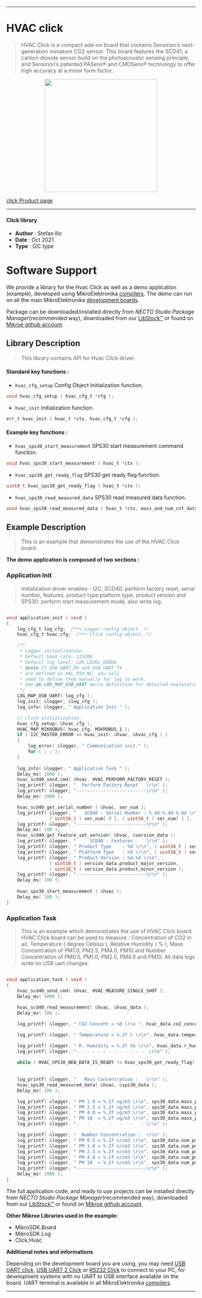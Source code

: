 
---
# HVAC click

> HVAC Click is a compact add-on board that contains Sensirion’s next-generation miniature CO2 sensor. This board features the SCD41, a carbon dioxide sensor build on the photoacoustic sensing principle, and Sensirion’s patented PASens® and CMOSens® technology to offer high accuracy at a minor form factor.

<p align="center">
  <img src="https://download.mikroe.com/images/click_for_ide/hvac_click.png" height=300px>
</p>

[click Product page](https://www.mikroe.com/hvac-click)

---


#### Click library

- **Author**        : Stefan Ilic
- **Date**          : Oct 2021.
- **Type**          : I2C type


# Software Support

We provide a library for the Hvac Click
as well as a demo application (example), developed using MikroElektronika
[compilers](https://www.mikroe.com/necto-studio).
The demo can run on all the main MikroElektronika [development boards](https://www.mikroe.com/development-boards).

Package can be downloaded/installed directly from *NECTO Studio Package Manager*(recommended way), downloaded from our [LibStock&trade;](https://libstock.mikroe.com) or found on [Mikroe github account](https://github.com/MikroElektronika/mikrosdk_click_v2/tree/master/clicks).

## Library Description

> This library contains API for Hvac Click driver.

#### Standard key functions :

- `hvac_cfg_setup` Config Object Initialization function.
```c
void hvac_cfg_setup ( hvac_cfg_t *cfg );
```

- `hvac_init` Initialization function.
```c
err_t hvac_init ( hvac_t *ctx, hvac_cfg_t *cfg );
```

#### Example key functions :

- `hvac_sps30_start_measurement` SPS30 start measurement command function.
```c
void hvac_sps30_start_measurement ( hvac_t *ctx );
```

- `hvac_sps30_get_ready_flag` SPS30 get ready flag function.
```c
uint8_t hvac_sps30_get_ready_flag ( hvac_t *ctx );
```

- `hvac_sps30_read_measured_data` SPS30 read measured data function.
```c
void hvac_sps30_read_measured_data ( hvac_t *ctx, mass_and_num_cnt_data_t *m_n_c_data );
```

## Example Description

> This is an example that demonstrates the use of the HVAC Click board.

**The demo application is composed of two sections :**

### Application Init

> Initialization driver enables - I2C, 
> SCD40: perform factory reset, serial number, features, product type platform type, product version and
> SPS30: perform start measurement mode, also write log.

```c

void application_init ( void ) 
{
    log_cfg_t log_cfg;  /**< Logger config object. */
    hvac_cfg_t hvac_cfg;  /**< Click config object. */

    /** 
     * Logger initialization.
     * Default baud rate: 115200
     * Default log level: LOG_LEVEL_DEBUG
     * @note If USB_UART_RX and USB_UART_TX 
     * are defined as HAL_PIN_NC, you will 
     * need to define them manually for log to work. 
     * See @b LOG_MAP_USB_UART macro definition for detailed explanation.
     */
    LOG_MAP_USB_UART( log_cfg );
    log_init( &logger, &log_cfg );
    log_info( &logger, " Application Init " );

    // Click initialization.
    hvac_cfg_setup( &hvac_cfg );
    HVAC_MAP_MIKROBUS( hvac_cfg, MIKROBUS_1 );
    if ( I2C_MASTER_ERROR == hvac_init( &hvac, &hvac_cfg ) ) 
    {
        log_error( &logger, " Communication init." );
        for ( ; ; );
    }
    
    log_info( &logger, " Application Task " );
    Delay_ms( 1000 );
    hvac_scd40_send_cmd( &hvac, HVAC_PERFORM_FACTORY_RESET );
    log_printf( &logger, "  Perform Factory Reset   \r\n" );
    log_printf( &logger, "--------------------------\r\n" );
    Delay_ms( 2000 );

    hvac_scd40_get_serial_number ( &hvac, ser_num );
    log_printf( &logger, "   SCD40 - Serial Number : %.4d-%.4d-%.4d \r\n", 
                ( uint16_t ) ser_num[ 0 ], ( uint16_t ) ser_num[ 1 ], ( uint16_t ) ser_num[ 2 ] );
    log_printf( &logger, "--------------------------\r\n" );
    Delay_ms( 100 );
    hvac_scd40_get_feature_set_version( &hvac, &version_data );
    log_printf( &logger, "     SCD40 - Features     \r\n" );
    log_printf( &logger, " Product Type    : %d \r\n", ( uint16_t ) version_data.product_type );
    log_printf( &logger, " Platform Type   : %d \r\n", ( uint16_t ) version_data.platform_type );
    log_printf( &logger, " Product Version : %d.%d \r\n", 
                ( uint16_t ) version_data.product_major_version, 
                ( uint16_t ) version_data.product_minor_version );
    log_printf( &logger, "--------------------------\r\n" );
    Delay_ms( 100 );
    
    hvac_sps30_start_measurement ( &hvac );
    Delay_ms( 100 );
}

```

### Application Task

> This is an example which demonstrates the use of HVAC Click board.
> HVAC Click board can be used to measure : 
> Concentration of CO2 in air,
> Temperature ( degree Celsius ),
> Relative Humidity ( % ),
> Mass Concentration of PM1.0, PM2.5, PM4.0, PM10 and
> Number Concentration of PM0.5, PM1.0, PM2.5, PM4.0 and PM10.
> All data logs write on USB uart changes.

```c

void application_task ( void ) 
{
    hvac_scd40_send_cmd( &hvac, HVAC_MEASURE_SINGLE_SHOT );
    Delay_ms( 5000 );
    
    hvac_scd40_read_measurement( &hvac, &hvac_data );
    Delay_ms( 100 );

    log_printf( &logger, " CO2 Concent = %d \r\n ", hvac_data.co2_concent );

    log_printf( &logger, " Temperature = %.2f C \r\n", hvac_data.temperature );

    log_printf( &logger, " R. Humidity = %.2f %% \r\n", hvac_data.r_humidity );
    log_printf( &logger, "- - - - - - - - - - - - -  \r\n" );
        
    while ( HVAC_SPS30_NEW_DATA_IS_READY != hvac_sps30_get_ready_flag( &hvac ) );
    
    
    log_printf( &logger, "   Mass Concentration :   \r\n" );
    hvac_sps30_read_measured_data( &hvac, &sps30_data );
    Delay_ms( 100 );

    log_printf( &logger, " PM 1.0 = %.2f ug/m3 \r\n", sps30_data.mass_pm_1_0 );
    log_printf( &logger, " PM 2.5 = %.2f ug/m3 \r\n", sps30_data.mass_pm_2_5 );
    log_printf( &logger, " PM 4.0 = %.2f ug/m3 \r\n", sps30_data.mass_pm_4_0 );
    log_printf( &logger, " PM 10  = %.2f ug/m3 \r\n", sps30_data.mass_pm_10 );
    log_printf( &logger, "-   -   -   -   -   -   - \r\n" );

    log_printf( &logger, "  Number Concentration :  \r\n" );
    log_printf( &logger, " PM 0.5 = %.2f n/cm3 \r\n", sps30_data.num_pm_0_5 );
    log_printf( &logger, " PM 1.0 = %.2f n/cm3 \r\n", sps30_data.num_pm_1_0 );
    log_printf( &logger, " PM 2.5 = %.2f n/cm3 \r\n", sps30_data.num_pm_2_5 );
    log_printf( &logger, " PM 4.0 = %.2f n/cm3 \r\n", sps30_data.num_pm_4_0 );
    log_printf( &logger, " PM 10  = %.2f n/cm3 \r\n", sps30_data.num_pm_10 );
    log_printf( &logger, "--------------------------\r\n" );
    Delay_ms( 2000 );
}


```


The full application code, and ready to use projects can be installed directly from *NECTO Studio Package Manager*(recommended way), downloaded from our [LibStock&trade;](https://libstock.mikroe.com) or found on [Mikroe github account](https://github.com/MikroElektronika/mikrosdk_click_v2/tree/master/clicks).

**Other Mikroe Libraries used in the example:**

- MikroSDK.Board
- MikroSDK.Log
- Click.Hvac

**Additional notes and informations**

Depending on the development board you are using, you may need
[USB UART click](https://www.mikroe.com/usb-uart-click),
[USB UART 2 Click](https://www.mikroe.com/usb-uart-2-click) or
[RS232 Click](https://www.mikroe.com/rs232-click) to connect to your PC, for
development systems with no UART to USB interface available on the board. UART
terminal is available in all MikroElektronika
[compilers](https://shop.mikroe.com/compilers).

---

